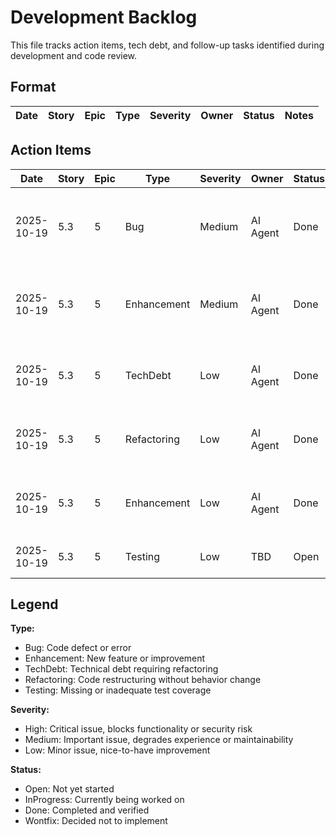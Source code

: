 # Development Backlog

This file tracks action items, tech debt, and follow-up tasks identified during development and code review.

## Format
| Date | Story | Epic | Type | Severity | Owner | Status | Notes |
|------|-------|------|------|----------|-------|--------|-------|

## Action Items

| Date | Story | Epic | Type | Severity | Owner | Status | Notes |
|------|-------|------|------|----------|-------|--------|-------|
| 2025-10-19 | 5.3 | 5 | Bug | Medium | AI Agent | Done | ✅ Added transaction error handling with try-finally and abort/error handlers in `static/js/offline-db.js` (get/put/remove operations) |
| 2025-10-19 | 5.3 | 5 | Enhancement | Medium | AI Agent | Done | ✅ Implemented QuotaExceededError handling with dismissible yellow toast notification in `static/js/offline-db.js` put() function |
| 2025-10-19 | 5.3 | 5 | TechDebt | Low | AI Agent | Done | ✅ Standardized logging: console.debug (info), console.warn (degraded), console.error (critical) across offline modules |
| 2025-10-19 | 5.3 | 5 | Refactoring | Low | AI Agent | Done | ✅ Extracted CSS selectors as SELECTORS constant object in `static/js/shopping-checkoff.js` |
| 2025-10-19 | 5.3 | 5 | Enhancement | Low | AI Agent | Done | ✅ Created comprehensive TypeScript definitions in `types/global.d.ts` for window.offlineDB and window.shoppingCheckoff |
| 2025-10-19 | 5.3 | 5 | Testing | Low | TBD | Open | Add unit test for IndexedDB schema migration path (v1→v2) |

## Legend

**Type:**
- Bug: Code defect or error
- Enhancement: New feature or improvement
- TechDebt: Technical debt requiring refactoring
- Refactoring: Code restructuring without behavior change
- Testing: Missing or inadequate test coverage

**Severity:**
- High: Critical issue, blocks functionality or security risk
- Medium: Important issue, degrades experience or maintainability
- Low: Minor issue, nice-to-have improvement

**Status:**
- Open: Not yet started
- InProgress: Currently being worked on
- Done: Completed and verified
- Wontfix: Decided not to implement
